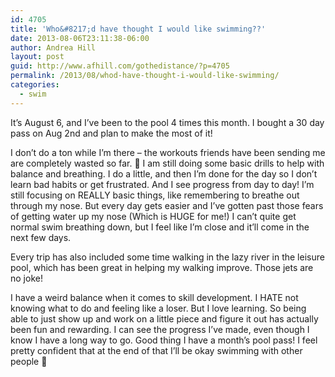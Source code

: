 ```yaml
---
id: 4705
title: 'Who&#8217;d have thought I would like swimming??'
date: 2013-08-06T23:11:38-06:00
author: Andrea Hill
layout: post
guid: http://www.afhill.com/gothedistance/?p=4705
permalink: /2013/08/whod-have-thought-i-would-like-swimming/
categories:
  - swim
---
```

It&#8217;s August 6, and I&#8217;ve been to the pool 4 times this month. I bought a 30 day pass on Aug 2nd and plan to make the most of it!

I don&#8217;t do a ton while I&#8217;m there &#8211; the workouts friends have been sending me are completely wasted so far. 🙂 I am still doing some basic drills to help with balance and breathing. I do a little, and then I&#8217;m done for the day so I don&#8217;t learn bad habits or get frustrated. And I see progress from day to day! I&#8217;m still focusing on REALLY basic things, like remembering to breathe out through my nose. But every day gets easier and I&#8217;ve gotten past those fears of getting water up my nose (Which is HUGE for me!) I can&#8217;t quite get normal swim breathing down, but I feel like I&#8217;m close and it&#8217;ll come in the next few days. 

Every trip has also included some time walking in the lazy river in the leisure pool, which has been great in helping my walking improve. Those jets are no joke! 

I have a weird balance when it comes to skill development. I HATE not knowing what to do and feeling like a loser. But I love learning. So being able to just show up and work on a little piece and figure it out has actually been fun and rewarding. I can see the progress I&#8217;ve made, even though I know I have a long way to go. Good thing I have a month&#8217;s pool pass! I feel pretty confident that at the end of that I&#8217;ll be okay swimming with other people 🙂
